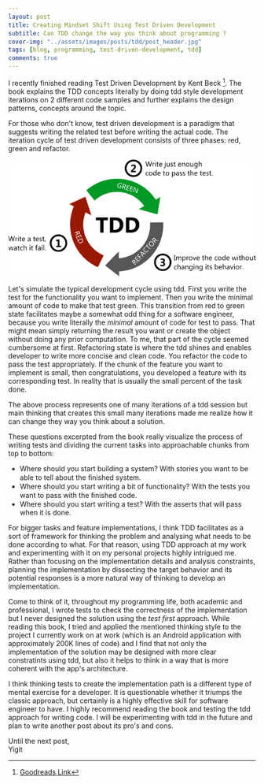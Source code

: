 ```yaml
---
layout: post
title: Creating Mindset Shift Using Test Driven Development
subtitle: Can TDD change the way you think about programming ?
cover-img: "../assets/images/posts/tdd/post_header.jpg" 
tags: [blog, programming, test-driven-development, tdd]
comments: true
---
```


I recently finished reading Test Driven Development by Kent Beck [^1]. 
The book explains the TDD concepts literally by doing tdd style development 
iterations on 2 different code samples and further explains the design patterns, 
concepts around the topic. 

For those who don't know, test driven development is a paradigm that suggests 
writing the related test before writing the actual code. The iteration cycle 
of test driven development consists of three phases: red, green and refactor. 

![](../assets/images/posts/tdd/tdd-cycle.png)

Let's simulate the typical development cycle using tdd. First you write the test
for the functionality you want to implement. Then you write the minimal amount
of code to make that test green. This transition from red to green state 
facilitates maybe a somewhat odd thing for a software engineer, because you 
write literally the _minimal_ amount of code for test to pass. That might mean 
simply returning the result you want or create the object without doing any 
prior computation. To me, that part of the cycle seemed cumbersome at first. 
Refactoring state is where the tdd shines and enables developer to write more 
concise and clean code. You refactor the code to pass the test appropriately. 
If the chunk of the feature you want to implement is small, then congratulations, 
you developed a feature with its corresponding test. In reality that is usually 
the small percent of the task done.

The above process represents one of many iterations of a tdd session but main 
thinking that creates this small many iterations made me realize how it can change 
they way you think about a solution.

These questions excerpted from the book really visualize the process of writing 
tests and dividing the current tasks into approachable chunks from top to bottom:

- Where should you start building a system? With stories you want to be able to tell about the ﬁnished system.
- Where should you start writing a bit of functionality? With the tests you want to pass with the ﬁnished code.
- Where should you start writing a test? With the asserts that will pass when it is done.

For bigger tasks and feature implementations, I think TDD facilitates as a sort of 
framework for thinking the problem and analysing what needs to be done according to 
what. For that reason, using TDD approach at my work and experimenting with it on my 
personal projects highly intrigued me. Rather than focusing on the implementation 
details and analysis constraints, planning the implementation by dissecting the target 
behavior and its potential responses is a more natural way of thinking to develop an implementation.

Come to think of it, throughout my programming life, both academic and professional, 
I wrote tests to check the correctness of the implementation but I never designed the 
solution using the _test first_ approach. While reading this book, I tried and applied 
the mentioned thinking style to the project I currently work on at work (which is an 
Android application with approximately 200K lines of code) and I find that not only the 
implementation of the solution may be designed with more clear constratints using tdd, 
but also it helps to think in a way that is more coherent with the app's architecture.

I think thinking tests to create the implementation path is a different type of mental 
exercise for a developer. It is questionable whether it triumps the classic approach, 
but certainly is a highly effective skill for software engineer to have. I highly recommend 
reading the book and testing the tdd approach for writing code. I will be experimenting with 
tdd in the future and plan to write another post about its pro's and cons. 

Until the next post,  
Yigit

[^1]: [Goodreads Link](https://www.goodreads.com/book/show/387190.Test_Driven_Development)



